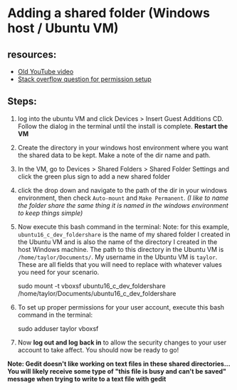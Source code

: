 # Adding a shared folder (Windows host / Ubuntu VM)


## resources:

- [Old YouTube video](https://www.youtube.com/watch?v=ddExu55cJOI)
- [Stack overflow question for permission setup](http://stackoverflow.com/questions/26740113/virtualbox-shared-folder-permissions)


## Steps:

1) log into the ubuntu VM and click Devices > Insert Guest Additions CD. Follow the dialog in the terminal until the install is complete. **Restart the VM**


2) Create the directory in your windows host environment where you want the shared data to be kept. Make a note of the dir name and path.


3) In the VM, go to Devices > Shared Folders > Shared Folder Settings and click the green plus sign to add a new shared folder


4) click the drop down and navigate to the path of the dir in your windows environment, then check `Auto-mount` and `Make Permanent`. *(I like to name the folder share the same thing it is named in the windows environment to keep things simple)*


5) Now execute this bash command in the terminal:
Note: for this example, `ubuntu16_c_dev_foldershare` is the name of my shared folder I created in the Ubuntu VM and is also the name of the directory I created in the host Windows machine. The path to this directory in the Ubuntu VM is `/home/taylor/Documents/`. My username in the Ubuntu VM is `taylor`. These are all fields that you will need to replace with whatever values you need for your scenario. 

    
    sudo mount -t vboxsf ubuntu16_c_dev_foldershare /home/taylor/Documents/ubuntu16_c_dev_foldershare


6) To set up proper permissions for your user account, execute this bash command in the terminal:


    sudo adduser taylor vboxsf
    

7) Now **log out and log back in** to allow the security changes to your user account to take affect. You should now be ready to go!


**Note: Gedit doesn't like working on text files in these shared directories... You will likely receive some type of "this file is busy and can't be saved" message when trying to write to a text file with gedit**






